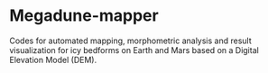 # Megadune-mapper
Codes for automated mapping, morphometric analysis and result visualization for icy bedforms on Earth and Mars based on a Digital Elevation Model (DEM).
